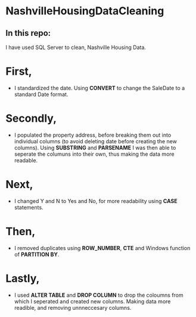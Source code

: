 # NashvilleHousingDataCleaning

## In this repo:

I have used SQL Server to clean, Nashville Housing Data.

# First,

- I standardized the date. Using **CONVERT** to change the SaleDate to a standard Date format.

# Secondly, 

- I populated the property address, before breaking them out into individual columns (to avoid deleting date before creating the new columns). Using **SUBSTRING** and **PARSENAME** I was then able to seperate the columuns into their own, thus making the data more readable.

# Next,

- I changed Y and N to Yes and No, for more readability using **CASE** statements.

# Then,

- I removed duplicates using **ROW_NUMBER**, **CTE** and Windows function of **PARTITION BY**.

# Lastly,

- I used **ALTER TABLE** and **DROP COLUMN** to drop the coloumns from which I seperated and created new columns. Making data more readible, and removing unnneccesary columns.

